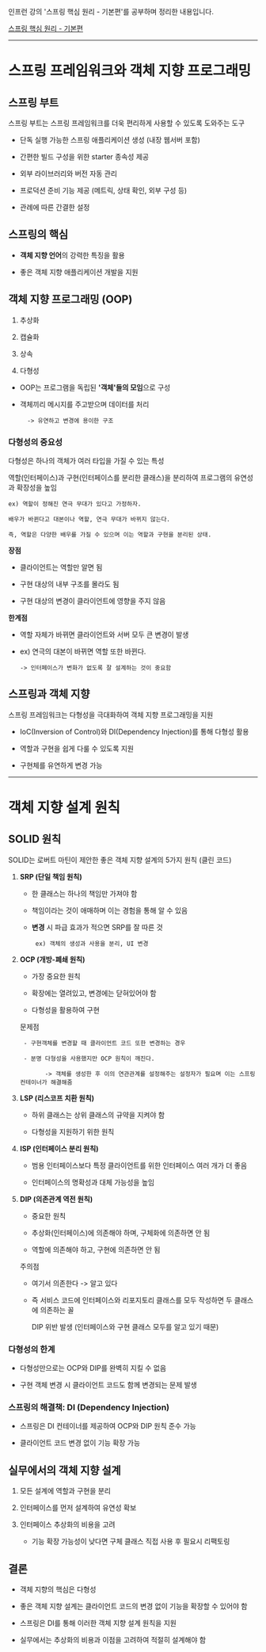 
인프런 강의 '스프링 핵심 원리 - 기본편'를 공부하며 정리한 내용입니다.

[스프링 핵심 원리 - 기본편](https://www.inflearn.com/course/%EC%8A%A4%ED%94%84%EB%A7%81-%ED%95%B5%EC%8B%AC-%EC%9B%90%EB%A6%AC-%EA%B8%B0%EB%B3%B8%ED%8E%B8)

-----

# 스프링 프레임워크와 객체 지향 프로그래밍

## 스프링 부트

스프링 부트는 스프링 프레임워크를 더욱 편리하게 사용할 수 있도록 도와주는 도구

- 단독 실행 가능한 스프링 애플리케이션 생성 (내장 웹서버 포함)

- 간편한 빌드 구성을 위한 starter 종속성 제공

- 외부 라이브러리와 버전 자동 관리

- 프로덕션 준비 기능 제공 (메트릭, 상태 확인, 외부 구성 등)

- 관례에 따른 간결한 설정

## 스프링의 핵심

- **객체 지향 언어**의 강력한 특징을 활용

- 좋은 객체 지향 애플리케이션 개발을 지원

## 객체 지향 프로그래밍 (OOP)

1. 추상화

2. 캡슐화

3. 상속

4. 다형성

- OOP는 프로그램을 독립된 **'객체'들의 모임**으로 구성

- 객체끼리 메시지를 주고받으며 데이터를 처리

        -> 유연하고 변경에 용이한 구조

### 다형성의 중요성

다형성은 하나의 객체가 여러 타입을 가질 수 있는 특성

역할(인터페이스)과 구현(인터페이스를 분리한 클래스)을 분리하여 프로그램의 유연성과 확장성을 높임

    ex) 역할이 정해진 연극 무대가 있다고 가정하자.

    배우가 바뀐다고 대본이나 역할, 연극 무대가 바뀌지 않는다.

    즉, 역할은 다양한 배우를 가질 수 있으며 이는 역할과 구현을 분리된 상태. 

**장점**

- 클라이언트는 역할만 알면 됨

- 구현 대상의 내부 구조를 몰라도 됨

- 구현 대상의 변경이 클라이언트에 영향을 주지 않음

**한계점**

- 역할 자체가 바뀌면 클라이언트와 서버 모두 큰 변경이 발생

- ex) 연극의 대본이 바뀌면 역할 또한 바뀐다.

      -> 인터페이스가 변화가 없도록 잘 설계하는 것이 중요함 

## 스프링과 객체 지향

스프링 프레임워크는 다형성을 극대화하여 객체 지향 프로그래밍을 지원

- IoC(Inversion of Control)와 DI(Dependency Injection)를 통해 다형성 활용

- 역할과 구현을 쉽게 다룰 수 있도록 지원

- 구현체를 유연하게 변경 가능

-----

# 객체 지향 설계 원칙

## SOLID 원칙

SOLID는 로버트 마틴이 제안한 좋은 객체 지향 설계의 5가지 원칙 (클린 코드)

1. **SRP (단일 책임 원칙)**

     - 한 클래스는 하나의 책임만 가져야 함
    
     - 책임이라는 것이 애매하며 이는 경험을 통해 알 수 있음
  
     - **변경** 시 파급 효과가 적으면 SRP를 잘 따른 것
  
            ex) 객체의 생성과 사용을 분리, UI 변경
     

2. **OCP (개방-폐쇄 원칙)**

     - 가장 중요한 원칙
  
     - 확장에는 열려있고, 변경에는 닫혀있어야 함
  
     - 다형성을 활용하여 구현
    
      문제점
    
        - 구현객체를 변경할 때 클라이언트 코드 또한 변경하는 경우
    
        - 분명 다형성을 사용했지만 OCP 원칙이 깨진다.
    
              -> 객체를 생성한 후 이의 연관관계를 설정해주는 설정자가 필요며 이는 스프링 컨테이너가 해결해줌
        

3. **LSP (리스코프 치환 원칙)**

    - 하위 클래스는 상위 클래스의 규약을 지켜야 함
  
    - 다형성을 지원하기 위한 원칙



4. **ISP (인터페이스 분리 원칙)**

    - 범용 인터페이스보다 특정 클라이언트를 위한 인터페이스 여러 개가 더 좋음
  
    - 인터페이스의 명확성과 대체 가능성을 높임



5. **DIP (의존관계 역전 원칙)**

    - 중요한 원칙
   
    - 추상화(인터페이스)에 의존해야 하며, 구체화에 의존하면 안 됨
  
    - 역할에 의존해야 하고, 구현에 의존하면 안 됨
  
    주의점
  
      - 여기서 의존한다 -> 알고 있다
  
      - 즉 서비스 코드에 인터페이스와 리포지토리 클래스를 모두 작성하면 두 클래스에 의존하는 꼴
  
        DIP 위반 발생 (인터페이스와 구현 클래스 모두를 알고 있기 때문)


### 다형성의 한계

- 다형성만으로는 OCP와 DIP를 완벽히 지킬 수 없음

- 구현 객체 변경 시 클라이언트 코드도 함께 변경되는 문제 발생


### 스프링의 해결책: DI (Dependency Injection)

- 스프링은 DI 컨테이너를 제공하여 OCP와 DIP 원칙 준수 가능

- 클라이언트 코드 변경 없이 기능 확장 가능


## 실무에서의 객체 지향 설계

1. 모든 설계에 역할과 구현을 분리

2. 인터페이스를 먼저 설계하여 유연성 확보

3. 인터페이스 추상화의 비용을 고려

   - 기능 확장 가능성이 낮다면 구체 클래스 직접 사용 후 필요시 리팩토링


## 결론

- 객체 지향의 핵심은 다형성

- 좋은 객체 지향 설계는 클라이언트 코드의 변경 없이 기능을 확장할 수 있어야 함

- 스프링은 DI를 통해 이러한 객체 지향 설계 원칙을 지원

- 실무에서는 추상화의 비용과 이점을 고려하여 적절히 설계해야 함
